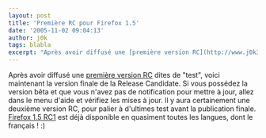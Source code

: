 ```yaml
---
layout: post
title: 'Première RC pour Firefox 1.5'
date: '2005-11-02 09:04:13'
author: j0k
tags: blabla
excerpt: "Après avoir diffusé une [première version RC](http://www.j0k3r.net/news-firefox-1-5-rc1-de-test-780.html) dites de \"test\", voici maintenant la version finale de la Release Candidate. Si vous possédez la version bêta et que vous n'avez pas de notification pour mettre à jour, allez dans le menu d'aide et vérifiez les mises à jour.     \nIl y aura      …"
---
```


Après avoir diffusé une [première version RC](http://www.j0k3r.net/news-firefox-1-5-rc1-de-test-780.html) dites de "test", voici maintenant la version finale de la Release Candidate. Si vous possédez la version bêta et que vous n'avez pas de notification pour mettre à jour, allez dans le menu d'aide et vérifiez les mises à jour.
Il y aura certainement une deuxième version RC, pour palier à d'ultimes test avant la publication finale.   [Firefox 1.5 RC1](http://www.j0k3r.net/forum/firefox-1-5-rc1-de-test-780.htm) est déjà disponible en quasiment toutes les langues, dont le français ! :)
